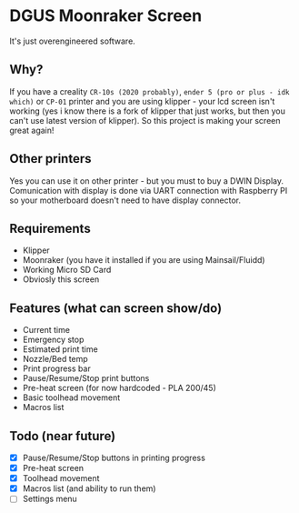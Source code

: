 # DGUS Moonraker Screen
It's just overengineered software.

## Why?
If you have a creality `CR-10s (2020 probably)`, `ender 5 (pro or plus - idk which)` or `CP-01` printer and
you are using klipper - your lcd screen isn't working (yes i know there is a fork of klipper 
that just works, but then you can't use latest version of klipper). So this project is
making your screen great again!

## Other printers
Yes you can use it on other printer - but you must to buy a DWIN Display.
Comunication with display is done via UART connection with Raspberry PI
so your motherboard doesn't need to have display connector.

## Requirements
- Klipper
- Moonraker (you have it installed if you are using Mainsail/Fluidd)
- Working Micro SD Card
- Obviosly this screen

## Features (what can screen show/do)
- Current time
- Emergency stop
- Estimated print time
- Nozzle/Bed temp
- Print progress bar
- Pause/Resume/Stop print buttons
- Pre-heat screen (for now hardcoded - PLA 200/45)
- Basic toolhead movement
- Macros list

## Todo (near future)
- [x] Pause/Resume/Stop buttons in printing progress
- [x] Pre-heat screen
- [x] Toolhead movement
- [x] Macros list (and ability to run them)
- [ ] Settings menu
